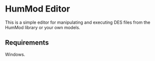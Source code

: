 HumMod Editor
=============
This is a simple editor for manipulating and executing DES files from the HumMod library or your own models.

Requirements
------------
Windows.